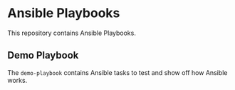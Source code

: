 # Ansible Playbooks

This repository contains Ansible Playbooks.

## Demo Playbook

The `demo-playbook` contains Ansible tasks to test and show off how Ansible works.

